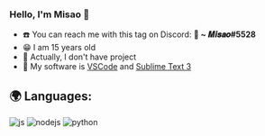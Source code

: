 ### Hello, I'm Misao 👋

- ☎️ You can reach me with this tag on Discord: **🍜 ~ 𝑴𝒊𝒔𝒂𝒐#5528**
- 😁 I am 15 years old
- 🏮 Actually, I don't have project
- 💾 My software is [VSCode](https://code.visualstudio.com/) and [Sublime Text 3](https://www.sublimetext.com/)

## 🌍 Languages:
  <p>
    <img alt="js" src="https://img.shields.io/badge/-Javascript-FFEE00?style=flat-square&logo=javascript&logoColor=black" />
    <img alt="nodejs" src="https://img.shields.io/badge/-NodeJS-43853D?style=flat-square&logo=Node.js&logoColor=white" />
    <img alt="python" src="https://img.shields.io/badge/Python-175DFF?style=flat-square&logo=Python&logoColor=white" />
  </p>
